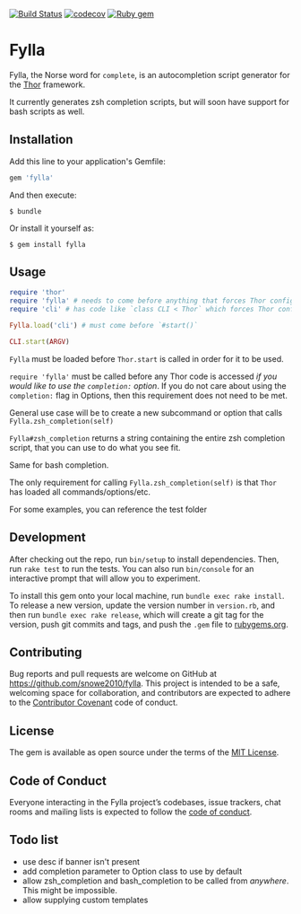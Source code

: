 [![Build Status](https://travis-ci.com/snowe2010/fylla.svg?branch=master)](https://travis-ci.com/snowe2010/fylla)
[![codecov](https://codecov.io/gh/snowe2010/fylla/branch/master/graph/badge.svg)](https://codecov.io/gh/snowe2010/fylla)
[![Ruby gem](https://img.shields.io/gem/v/fylla.svg)](https://rubygems.org/gems/fylla)

# Fylla

Fylla, the Norse word for `complete`, is an autocompletion script generator for the [Thor](http://whatisthor.com) framework.

It currently generates zsh completion scripts, but will soon have support for bash scripts as well. 

## Installation

Add this line to your application's Gemfile:

```ruby
gem 'fylla'
```

And then execute:

    $ bundle

Or install it yourself as:

    $ gem install fylla

## Usage


```ruby
require 'thor'
require 'fylla' # needs to come before anything that forces Thor configuration
require 'cli' # has code like `class CLI < Thor` which forces Thor configuration

Fylla.load('cli') # must come before `#start()`

CLI.start(ARGV)
```

`Fylla` must be loaded before `Thor.start` is called in order for it to be used.

`require 'fylla'` must be called before any Thor code is accessed _if you would like to use the `completion:` option_. 
If you do not care about using the `completion:` flag in Options, then this requirement does not need to be met. 

General use case will be to create a new subcommand or option that calls `Fylla.zsh_completion(self)`

`Fylla#zsh_completion` returns a string containing the entire zsh completion script, that you can 
use to do what you see fit.

Same for bash completion.

The only requirement for calling `Fylla.zsh_completion(self)` is that `Thor` has loaded all commands/options/etc.

For some examples, you can reference the test folder

## Development

After checking out the repo, run `bin/setup` to install dependencies. Then, run `rake test` to run the tests. You can also run `bin/console` for an interactive prompt that will allow you to experiment.

To install this gem onto your local machine, run `bundle exec rake install`. To release a new version, update the version number in `version.rb`, and then run `bundle exec rake release`, which will create a git tag for the version, push git commits and tags, and push the `.gem` file to [rubygems.org](https://rubygems.org).

## Contributing

Bug reports and pull requests are welcome on GitHub at https://github.com/snowe2010/fylla. This project is intended to be a safe, welcoming space for collaboration, and contributors are expected to adhere to the [Contributor Covenant](http://contributor-covenant.org) code of conduct.

## License

The gem is available as open source under the terms of the [MIT License](https://opensource.org/licenses/MIT).

## Code of Conduct

Everyone interacting in the Fylla project’s codebases, issue trackers, chat rooms and mailing lists is expected to follow the [code of conduct](https://github.com/[USERNAME]/fylla/blob/master/CODE_OF_CONDUCT.md).

## Todo list

* use desc if banner isn't present
* add completion parameter to Option class to use by default
* allow zsh_completion and bash_completion to be called from _anywhere_. This might be impossible. 
* allow supplying custom templates
